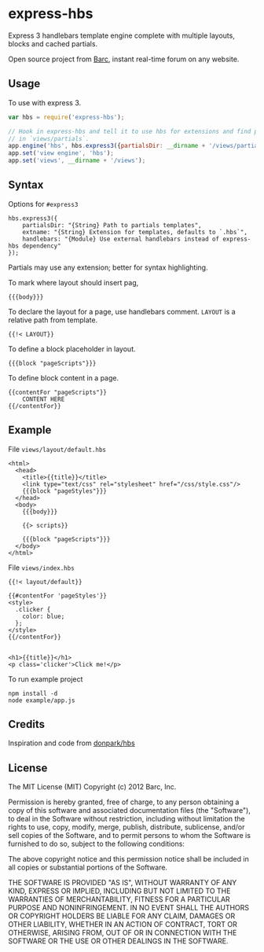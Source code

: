 # express-hbs

Express 3 handlebars template engine complete with multiple layouts, blocks and cached partials.

Open source project from [Barc](http://barc.com), instant real-time forum on any website.

## Usage

To use with express 3.

```javascript
var hbs = require('express-hbs');

// Hook in express-hbs and tell it to use hbs for extensions and find partials
// in `views/partials`.
app.engine('hbs', hbs.express3({partialsDir: __dirname + '/views/partials'}));
app.set('view engine', 'hbs');
app.set('views', __dirname + '/views');
```

## Syntax

Options for `#express3`

    hbs.express3({
        partialsDir: "{String} Path to partials templates",
        extname: "{String} Extension for templates, defaults to `.hbs`",
        handlebars: "{Module} Use external handlebars instead of express-hbs dependency"
    });

Partials may use any extension; better for syntax highlighting.


To mark where layout should insert pag,

    {{{body}}}

To declare the layout for a page, use handlebars comment. `LAYOUT` is a relative path from template.

    {{!< LAYOUT}}

To define a block placeholder in layout.

    {{{block "pageScripts"}}}

To define block content in a page.

    {{contentFor "pageScripts"}}
        CONTENT HERE
    {{/contentFor}}


## Example

File `views/layout/default.hbs`

```
<html>
  <head>
    <title>{{title}}</title>
    <link type="text/css" rel="stylesheet" href="/css/style.css"/>
    {{{block "pageStyles"}}}
  </head>
  <body>
    {{{body}}}

    {{> scripts}}

    {{{block "pageScripts"}}}
  </body>
</html>
```


File `views/index.hbs`

```
{{!< layout/default}}

{{#contentFor 'pageStyles'}}
<style>
  .clicker {
    color: blue;
  };
</style>
{{/contentFor}}


<h1>{{title}}</h1>
<p class='clicker'>Click me!</p>
```

To run example project

    npm install -d
    node example/app.js


## Credits

Inspiration and code from [donpark/hbs](https://github.com/donpark/hbs)


## License

The MIT License (MIT)
Copyright (c) 2012 Barc, Inc.

Permission is hereby granted, free of charge, to any person obtaining a copy of this software and associated documentation files (the "Software"), to deal in the Software without restriction, including without limitation the rights to use, copy, modify, merge, publish, distribute, sublicense, and/or sell copies of the Software, and to permit persons to whom the Software is furnished to do so, subject to the following conditions:

The above copyright notice and this permission notice shall be included in all copies or substantial portions of the Software.

THE SOFTWARE IS PROVIDED "AS IS", WITHOUT WARRANTY OF ANY KIND, EXPRESS OR IMPLIED, INCLUDING BUT NOT LIMITED TO THE WARRANTIES OF MERCHANTABILITY, FITNESS FOR A PARTICULAR PURPOSE AND NONINFRINGEMENT. IN NO EVENT SHALL THE AUTHORS OR COPYRIGHT HOLDERS BE LIABLE FOR ANY CLAIM, DAMAGES OR OTHER LIABILITY, WHETHER IN AN ACTION OF CONTRACT, TORT OR OTHERWISE, ARISING FROM, OUT OF OR IN CONNECTION WITH THE SOFTWARE OR THE USE OR OTHER DEALINGS IN THE SOFTWARE.
